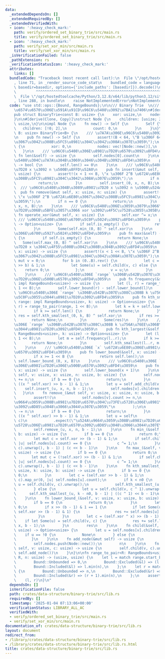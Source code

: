 ```yaml
---
data:
  _extendedDependsOn: []
  _extendedRequiredBy: []
  _extendedVerifiedWith:
  - icon: ':heavy_check_mark:'
    path: verify/ordered_set_binary_trie/src/main.rs
    title: verify/ordered_set_binary_trie/src/main.rs
  - icon: ':heavy_check_mark:'
    path: verify/set_xor_min/src/main.rs
    title: verify/set_xor_min/src/main.rs
  _isVerificationFailed: false
  _pathExtension: rs
  _verificationStatusIcon: ':heavy_check_mark:'
  attributes:
    links: []
  bundledCode: "Traceback (most recent call last):\n  File \"/opt/hostedtoolcache/Python/3.12.8/x64/lib/python3.12/site-packages/onlinejudge_verify/documentation/build.py\"\
    , line 71, in _render_source_code_stat\n    bundled_code = language.bundle(stat.path,\
    \ basedir=basedir, options={'include_paths': [basedir]}).decode()\n          \
    \         ^^^^^^^^^^^^^^^^^^^^^^^^^^^^^^^^^^^^^^^^^^^^^^^^^^^^^^^^^^^^^^^^^^^^^^^^^^^^^^^^^\n\
    \  File \"/opt/hostedtoolcache/Python/3.12.8/x64/lib/python3.12/site-packages/onlinejudge_verify/languages/rust.py\"\
    , line 288, in bundle\n    raise NotImplementedError\nNotImplementedError\n"
  code: "use std::ops::{Bound, RangeBounds};\n\n/// Binary Trie  \n/// \u975E\u8CA0\
    \u6574\u6570\u306E\u591A\u91CD\u96C6\u5408\u3092\u7BA1\u7406\n#[derive(Clone)]\n\
    pub struct BinaryTrie<const B: usize> {\n    xor: usize,\n    nodes: Vec<Node>,\n\
    }\n\n#[derive(Clone, Copy)]\nstruct Node {\n    children: [usize; 2],\n    count:\
    \ usize,\n}\n\nimpl Node {\n    fn new() -> Self {\n        Self {\n         \
    \   children: [!0; 2],\n            count: 0,\n        }\n    }\n}\n\nimpl<const\
    \ B: usize> BinaryTrie<B> {\n    /// \u7A7A\u306E\u96C6\u5408\u3092\u4F5C\u6210\
    \n    pub fn new() -> Self {\n        assert!(B < 64, \"B \u306F 64 \u672A\u6E80\
    \u3067\u3042\u308B\u5FC5\u8981\u304C\u3042\u308A\u307E\u3059\");\n        Self\
    \ {\n            xor: 0,\n            nodes: vec![Node::new()],\n        }\n \
    \   }\n\n    /// \u96C6\u5408\u306E\u8981\u7D20\u6570\u3092\u8FD4\u3059\n    pub\
    \ fn len(&self) -> usize {\n        self.nodes[0].count\n    }\n\n    /// \u96C6\
    \u5408\u304C\u7A7A\u304B\u3069\u3046\u304B\u3092\u8FD4\u3059\n    pub fn is_empty(&self)\
    \ -> bool {\n        self.len() == 0\n    }\n\n    /// \u96C6\u5408\u306B\u8981\
    \u7D20 x \u3092 n \u500B\u8FFD\u52A0\n    pub fn insert(&mut self, x: usize, n:\
    \ usize) {\n        assert!(x < 1 << B, \"x \u306F 2^B \u672A\u6E80\u3067\u3042\
    \u308B\u5FC5\u8981\u304C\u3042\u308A\u307E\u3059\");\n        if n == 0 {\n  \
    \          return;\n        }\n        self.insert_(0, x, n, B);\n    }\n\n  \
    \  /// \u96C6\u5408\u304B\u3089\u8981\u7D20 x \u3092 n \u500B\u524A\u9664\n  \
    \  pub fn remove(&mut self, x: usize, n: usize) {\n        assert!(x < 1 << B,\
    \ \"x \u306F 2^B \u672A\u6E80\u3067\u3042\u308B\u5FC5\u8981\u304C\u3042\u308A\u307E\
    \u3059\");\n        if n == 0 {\n            return;\n        }\n        self.remove_(0,\
    \ x, n, B);\n    }\n\n    /// \u96C6\u5408\u306E\u3059\u3079\u3066\u306E\u8981\
    \u7D20\u306B\u5BFE\u3057\u3066 xor \u3092\u4F5C\u7528\u3055\u305B\u308B\n    pub\
    \ fn operate_xor(&mut self, x: usize) {\n        self.xor ^= x;\n    }\n\n   \
    \ /// \u96C6\u5408\u306E\u6700\u5C0F\u5024\u3092\u8FD4\u3059\n    pub fn min(&self)\
    \ -> Option<usize> {\n        if self.is_empty() {\n            return None;\n\
    \        }\n        Some(self.min_(0, B) ^ self.xor)\n    }\n\n    /// \u96C6\u5408\
    \u306E\u6700\u5927\u5024\u3092\u8FD4\u3059\n    pub fn max(&self) -> Option<usize>\
    \ {\n        if self.is_empty() {\n            return None;\n        }\n     \
    \   Some(self.max_(0, B) ^ self.xor)\n    }\n\n    /// \u96C6\u5408\u306B\u8981\
    \u7D20 x \u304C\u4F55\u500B\u3042\u308B\u304B\u3092\u8FD4\u3059\n    pub fn count(&self,\
    \ x: usize) -> usize {\n        assert!(x < 1 << B, \"x \u306F 2^B \u672A\u6E80\
    \u3067\u3042\u308B\u5FC5\u8981\u304C\u3042\u308A\u307E\u3059\");\n        let\
    \ mut v = 0;\n        for b in (0..B).rev() {\n            let c = ((x ^ self.xor)\
    \ >> b) & 1;\n            let Some(u) = self.child(v, c) else {\n            \
    \    return 0;\n            };\n            v = u;\n        }\n        self.nodes[v].count\n\
    \    }\n\n    /// \u96C6\u5408\u306E `range` \u306B\u542B\u307E\u308C\u308B\u8981\
    \u7D20\u306E\u500B\u6570\u3092\u8FD4\u3059\n    pub fn frequency(&self, range:\
    \ impl RangeBounds<usize>) -> usize {\n        let (l, r) = range_to_pair(range,\
    \ 1 << B);\n        self.lower_bound(r) - self.lower_bound(l)\n    }\n\n    ///\
    \ \u96C6\u5408\u306E `range` \u306B\u542B\u307E\u308C\u308B k \u756A\u76EE\u306B\
    \u5C0F\u3055\u3044\u8981\u7D20\u3092\u8FD4\u3059\n    pub fn kth_smallest(&self,\
    \ range: impl RangeBounds<usize>, k: usize) -> Option<usize> {\n        let (l,\
    \ r) = range_to_pair(range, 1 << B);\n        let k = k + self.lower_bound(l);\n\
    \        if k >= self.len() {\n            return None;\n        }\n        let\
    \ res = self.kth_smallest_(0, k, B) ^ self.xor;\n        if res >= r {\n     \
    \       return None;\n        }\n        Some(res)\n    }\n\n    /// \u96C6\u5408\
    \u306E `range` \u306B\u542B\u307E\u308C\u308B k \u756A\u76EE\u306B\u5927\u304D\
    \u3044\u8981\u7D20\u3092\u8FD4\u3059\n    pub fn kth_largest(&self, range: impl\
    \ RangeBounds<usize>, k: usize) -> Option<usize> {\n        let (l, r) = range_to_pair(range,\
    \ 1 << B);\n        let m = self.frequency(l..r);\n        if k >= m {\n     \
    \       return None;\n        }\n        self.kth_smallest(l..r, m - k - 1)\n\
    \    }\n\n    /// \u96C6\u5408\u306E `x` \u672A\u6E80\u306E\u8981\u7D20\u306E\u500B\
    \u6570\u3092\u8FD4\u3059\n    pub fn lower_bound(&self, x: usize) -> usize {\n\
    \        if x >= 1 << B {\n            return self.len();\n        }\n       \
    \ self.lower_bound_(0, x, B)\n    }\n\n    /// \u96C6\u5408\u306E `x` \u4EE5\u4E0B\
    \u306E\u8981\u7D20\u306E\u500B\u6570\u3092\u8FD4\u3059\n    pub fn upper_bound(&self,\
    \ x: usize) -> usize {\n        self.lower_bound(x + 1)\n    }\n\n    fn insert_(&mut\
    \ self, v: usize, x: usize, n: usize, b: usize) {\n        self.nodes[v].count\
    \ += n;\n        if b == 0 {\n            return;\n        }\n        let c =\
    \ ((x ^ self.xor) >> b - 1) & 1;\n        let u = self.add_child(v, c);\n    \
    \    self.insert_(u, x, n, b - 1);\n        self.nodes[v].children[c] = u;\n \
    \   }\n\n    fn remove_(&mut self, v: usize, x: usize, n: usize, b: usize) {\n\
    \        assert!(\n            self.nodes[v].count >= n,\n            \"\u524A\
    \u9664\u3059\u308B\u8981\u7D20\u6570\u304C\u73FE\u5728\u306E\u8981\u7D20\u6570\
    \u3092\u8D85\u3048\u3066\u3044\u307E\u3059\"\n        );\n\n        self.nodes[v].count\
    \ -= n;\n        if b == 0 {\n            return;\n        }\n        let c =\
    \ ((x ^ self.xor) >> b - 1) & 1;\n        let u = self\n            .child(v,\
    \ c)\n            .expect(\"\u524A\u9664\u3059\u308B\u8981\u7D20\u6570\u304C\u73FE\
    \u5728\u306E\u8981\u7D20\u6570\u3092\u8D85\u3048\u3066\u3044\u307E\u3059\");\n\
    \        self.remove_(u, x, n, b - 1);\n    }\n\n    fn min_(&self, v: usize,\
    \ b: usize) -> usize {\n        if b == 0 {\n            return 0;\n        }\n\
    \        let mut c = self.xor >> (b - 1) & 1;\n        if self.child(v, c).map_or(0,\
    \ |u| self.nodes[u].count) == 0 {\n            c ^= 1;\n        }\n        self.min_(self.child(v,\
    \ c).unwrap(), b - 1) | (c << b - 1)\n    }\n\n    fn max_(&self, v: usize, b:\
    \ usize) -> usize {\n        if b == 0 {\n            return 0;\n        }\n \
    \       let mut c = (!self.xor) >> (b - 1) & 1;\n        if self.child(v, c).map_or(0,\
    \ |u| self.nodes[u].count) == 0 {\n            c ^= 1;\n        }\n        self.max_(self.child(v,\
    \ c).unwrap(), b - 1) | (c << b - 1)\n    }\n\n    fn kth_smallest_(&self, v:\
    \ usize, k: usize, b: usize) -> usize {\n        if b == 0 {\n            return\
    \ 0;\n        }\n        let c = (self.xor >> b - 1) & 1;\n        let n0 = self.child(v,\
    \ c).map_or(0, |u| self.nodes[u].count);\n        if k < n0 {\n            let\
    \ u = self.child(v, c).unwrap();\n            self.kth_smallest_(u, k, b - 1)\n\
    \        } else {\n            let u = self.child(v, c ^ 1).unwrap();\n      \
    \      self.kth_smallest_(u, k - n0, b - 1) | ((c ^ 1) << b - 1)\n        }\n\
    \    }\n\n    fn lower_bound_(&self, v: usize, x: usize, b: usize) -> usize {\n\
    \        if b == 0 {\n            return 0;\n        }\n        let mut res =\
    \ 0;\n        if x >> (b - 1) & 1 == 1 {\n            if let Some(u) = self.child(v,\
    \ self.xor >> (b - 1) & 1) {\n                res += self.nodes[u].count;\n  \
    \          }\n        }\n        let c = (self.xor ^ x) >> (b - 1) & 1;\n    \
    \    if let Some(u) = self.child(v, c) {\n            res += self.lower_bound_(u,\
    \ x, b - 1);\n        }\n        res\n    }\n\n    fn child(&self, v: usize, c:\
    \ usize) -> Option<usize> {\n        let u = self.nodes[v].children[c];\n    \
    \    if u == !0 {\n            None\n        } else {\n            Some(u)\n \
    \       }\n    }\n\n    fn add_node(&mut self) -> usize {\n        let n = self.nodes.len();\n\
    \        self.nodes.push(Node::new());\n        n\n    }\n\n    fn add_child(&mut\
    \ self, v: usize, c: usize) -> usize {\n        self.child(v, c).unwrap_or_else(||\
    \ self.add_node())\n    }\n}\n\nfn range_to_pair<R: RangeBounds<usize>>(range:\
    \ R, n: usize) -> (usize, usize) {\n    let l = match range.start_bound() {\n\
    \        Bound::Unbounded => 0,\n        Bound::Excluded(&l) => (l + 1).min(n),\n\
    \        Bound::Included(&l) => l.min(n),\n    };\n    let r = match range.end_bound()\
    \ {\n        Bound::Unbounded => n,\n        Bound::Excluded(&r) => r.min(n),\n\
    \        Bound::Included(&r) => (r + 1).min(n),\n    };\n    assert!(l <= r);\n\
    \    (l, r)\n}\n"
  dependsOn: []
  isVerificationFile: false
  path: crates/data-structure/binary-trie/src/lib.rs
  requiredBy: []
  timestamp: '2025-01-04 07:13:06+00:00'
  verificationStatus: LIBRARY_ALL_AC
  verifiedWith:
  - verify/ordered_set_binary_trie/src/main.rs
  - verify/set_xor_min/src/main.rs
documentation_of: crates/data-structure/binary-trie/src/lib.rs
layout: document
redirect_from:
- /library/crates/data-structure/binary-trie/src/lib.rs
- /library/crates/data-structure/binary-trie/src/lib.rs.html
title: crates/data-structure/binary-trie/src/lib.rs
---
```

